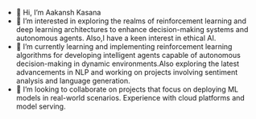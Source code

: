 - 👋 Hi, I’m Aakansh Kasana
- 👀 I’m interested in exploring the realms of reinforcement learning and deep learning architectures to enhance decision-making systems and autonomous agents. Also,I have a keen interest in ethical AI.
- 🌱 I’m currently learning and implementing reinforcement learning algorithms for developing intelligent agents capable of autonomous decision-making in dynamic environments.Also exploring the latest advancements in NLP and working on projects involving sentiment analysis and language generation.
- 💞️ I’m looking to collaborate on projects that focus on deploying ML models in real-world scenarios. Experience with cloud platforms and model serving.
  

<!---
aakansh-kasana/aakansh-kasana is a ✨ special ✨ repository because its `README.md` (this file) appears on your GitHub profile.
You can click the Preview link to take a look at your changes.
--->
